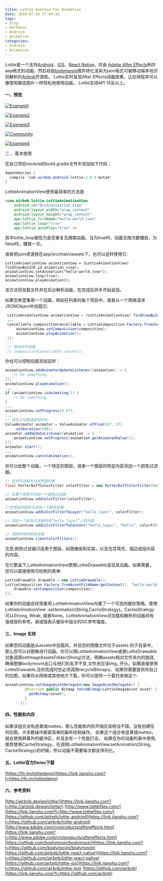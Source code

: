 ```yaml
---
title: Lottie Android For Animation
date: 2018-07-26 17:44:43
tags:
- blog
- markdown
- Android 
- Animation
categories:
- Android 
- Animation
---
```


Lottie是一个支持[Android](https://link.jianshu.com?t=https://github.com/airbnb/lottie-android)、[iOS](https://link.jianshu.com?t=https://github.com/airbnb/lottie-ios)、[React Native](https://link.jianshu.com?t=https://github.com/airbnb/lottie-react-native)，并由 [Adobe After Effects](https://link.jianshu.com?t=http://www.adobe.com/cn/products/aftereffects.html)制作aep格式的动画，然后经由[bodymovin](https://link.jianshu.com?t=https://github.com/bodymovin/bodymovin)插件转化渲染为json格式可被移动端本地识别解析的[Airbnb](https://link.jianshu.com?t=https://github.com/airbnb)开源库。
Lottie实时呈现After Effects动画效果，让应用程序可以像使用静态图片一样轻松地使用动画。
Lottie支持API 14及以上。

#### 一、预览

[![Example1](https://github.com/airbnb/lottie-android/raw/master/gifs/Example1.gif)](https://github.com/airbnb/lottie-android/blob/master/gifs/Example1.gif)

[![Example2](https://github.com/airbnb/lottie-android/raw/master/gifs/Example2.gif)](https://github.com/airbnb/lottie-android/blob/master/gifs/Example2.gif)

[![Example3](https://github.com/airbnb/lottie-android/raw/master/gifs/Example3.gif)](https://github.com/airbnb/lottie-android/blob/master/gifs/Example3.gif)

[![Community](https://github.com/airbnb/lottie-android/raw/master/gifs/Community%202_3.gif)](https://github.com/airbnb/lottie-android/blob/master/gifs/Community%202_3.gif)

[![Example4](https://github.com/airbnb/lottie-android/raw/master/gifs/Example4.gif)](https://github.com/airbnb/lottie-android/blob/master/gifs/Example4.gif)

 

 

 

 

 二 、基本使用

在自己项目module的build.gradle文件中添加如下代码：

```java
dependencies {  
  compile 'com.airbnb.android:lottie:2.0.0-beta4'
}
```

LottieAnimationView使用最简单的方法是:

```html
<com.airbnb.lottie.LottieAnimationView
    android:id="@+id/animation_view"
    android:layout_width="wrap_content"
    android:layout_height="wrap_content"
    app:lottie_fileName="hello-world.json"
    app:lottie_loop="true"
    app:lottie_autoPlay="true" />
```

其中lottie_loop属性为是否重复无限期动画，当为true时，动画无限次数播放，为false时，播放一次。

或者把json资源放在app/src/main/assets下，也可以这样使用它:

```
LottieAnimationView animationView = (LottieAnimationView) findViewById(R.id.animation_view);
animationView.setAnimation("hello-world.json");
animationView.loop(true);
animationView.playAnimation();
```

该方法将加载文件并在后台解析动画，在完成后异步开始呈现。

如果您希望重用一个动画，例如在列表的每个项目中，或者从一个网络请求JSONObject中加载它:

```java
 LottieAnimationView animationView = (LottieAnimationView) findViewById(R.id.animation_view);
 ...
 Cancellable compositionCancellable = LottieComposition.Factory.fromJson(getResources(), jsonObject, (composition) -> {
     animationView.setComposition(composition);
     animationView.playAnimation();
 });

 // 取消异步加载
 // compositionCancellable.cancel();
```

你也可以控制动画添加监听：

```java
animationView.addAnimatorUpdateListener((animation) -> {
    // Do something.
});
animationView.playAnimation();
...
if (animationView.isAnimating()) {
    // Do something.
}
...
animationView.setProgress(0.5f);
...
// 自定义动画速度和时长
ValueAnimator animator = ValueAnimator.ofFloat(0f, 1f)
    .setDuration(500);
animator.addUpdateListener(animation -> {
    animationView.setProgress(animation.getAnimatedValue());
});
animator.start();
...
animationView.cancelAnimation();
```

你可以给整个动画，一个特定的图层，或者一个图层的特定内容添加一个颜色过滤器。

```java
// 任何符合颜色过滤界面的类
final PorterDuffColorFilter colorFilter = new PorterDuffColorFilter(Color.RED, PorterDuff.Mode.LIGHTEN);

// 在整个视图中添加一个颜色过滤器
animationView.addColorFilter(colorFilter);

//在特定的图层中添加一个颜色滤镜
animationView.addColorFilterToLayer("hello_layer", colorFilter);

// 添加一个彩色过滤器特效“hello_layer”上的内容
animationView.addColorFilterToContent("hello_layer", "hello", colorFilter);

// 清除所有的颜色滤镜
animationView.clearColorFilters();
```

注意:颜色过滤器只适用于图层，如图像层和实层，以及包含填充、描边或组内容的内容。

在引擎盖下,LottieAnimationView使用LottieDrawable呈现其动画。如果需要，您可以直接使用可绘制的表单:

```java
LottieDrawable drawable = new LottieDrawable();
LottieComposition.Factory.fromAssetFileName(getContext(), "hello-world.json", (composition) -> {
    drawable.setComposition(composition);
});
```

如果你的动画会经常重用,LottieAnimationView内置了一个可选的缓存策略。使用LottieAnimationView .setAnimation(String,CacheStrategy)。CacheStrategy可以Strong, Weak, 或者None。LottieAnimationView对加载和解析的动画持有强或弱的参考。弱或强表示缓存中组合的GC参考强度。

#### 三、Image 支持

如果您的动画是从assets中加载的，并且您的图像文件位于assets 的子目录中，那么您可以对图像进行动画。你可以用LottieAnimationView或者LottieDrawable对象调用setImageAssetsFolder(String)方法，明确assets相对文件夹内的路径,确保图像bodymovin出口与他们的名字不变,文件夹应该img_ 开头。如果直接使用LottieDrawable,当你完成时您必须调用recycleBitmaps。
 如果你需要提供你自己的位图，如果你从网络或其他地方下载，你可以提供一个委托来做这个:

```java
animationView.setImageAssetDelegate(new ImageAssetDelegate() {
         @Override public Bitmap fetchBitmap(LottieImageAsset asset) {
           getBitmap(asset);
         }
       });
```

#### 四、性能和内存

如果该组合没有遮罩或mattes，那么性能和内存开销应该相当不错。没有创建任何位图，大多数操作都是简单的画布绘制操作。
如果这个组合有遮罩或mattes，就会使用屏幕外的缓冲区，并且会有一个性能打击。
 如果在你的动画列表中使用,推荐使用CacheStrategy，在调用LottieAnimationView.setAnimation(String, CacheStrategy)的时候，所以动画不需要每次都反序列化。

#### 五、Lottie官方Demo下载

[https://fir.im/lottiedemo](https://link.jianshu.com?t=https://fir.im/lottiedemo)

#### 六、参考资料

[http://airbnb.design/lottie/](https://link.jianshu.com?t=http://airbnb.design/lottie/)
 [http://www.lottiefiles.com/](https://link.jianshu.com?t=http://www.lottiefiles.com/)
 [https://github.com/airbnb/lottie-android](https://link.jianshu.com?t=https://github.com/airbnb/lottie-android)
 [http://www.adobe.com/cn/products/aftereffects.html](https://link.jianshu.com?t=http://www.adobe.com/cn/products/aftereffects.html)
 [https://github.com/bodymovin/bodymovin](https://link.jianshu.com?t=https://github.com/bodymovin/bodymovin)
 [https://github.com/airbnb/lottie-react-native](https://link.jianshu.com?t=https://github.com/airbnb/lottie-react-native)
 [https://github.com/airbnb/lottie-ios](https://link.jianshu.com?t=https://github.com/airbnb/lottie-ios)
 [https://github.com/airbnb](https://link.jianshu.com?t=https://github.com/airbnb)

